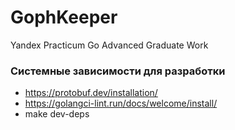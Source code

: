# GophKeeper
Yandex Practicum Go Advanced Graduate Work


### Системные зависимости для разработки
- https://protobuf.dev/installation/
- https://golangci-lint.run/docs/welcome/install/
- make dev-deps